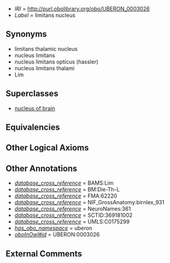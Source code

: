  * *IRI* = http://purl.obolibrary.org/obo/UBERON_0003026
 * *Label* = limitans nucleus

## Synonyms

 * limitans thalamic nucleus
 * nucleus limitans
 * nucleus limitans opticus (hassler)
 * nucleus limitans thalami
 * Lim

## Superclasses

 * [nucleus of brain](../../UBERON/08/UBERON_0002308.md)

## Equivalencies


## Other Logical Axioms


## Other Annotations

 * *[database_cross_reference](../../ef/oboInOwl#hasDbXref.md)* = BAMS:Lim
 * *[database_cross_reference](../../ef/oboInOwl#hasDbXref.md)* = BM:Die-Th-L
 * *[database_cross_reference](../../ef/oboInOwl#hasDbXref.md)* = FMA:62220
 * *[database_cross_reference](../../ef/oboInOwl#hasDbXref.md)* = NIF_GrossAnatomy:birnlex_931
 * *[database_cross_reference](../../ef/oboInOwl#hasDbXref.md)* = NeuroNames:361
 * *[database_cross_reference](../../ef/oboInOwl#hasDbXref.md)* = SCTID:369181002
 * *[database_cross_reference](../../ef/oboInOwl#hasDbXref.md)* = UMLS:C0175299
 * *[has_obo_namespace](../../ce/oboInOwl#hasOBONamespace.md)* = uberon
 * *[oboInOwl#id](../../id/oboInOwl#id.md)* = UBERON:0003026

## External Comments

